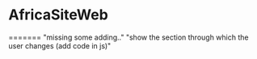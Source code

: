 # AfricaSiteWeb
=======
"missing some adding.."
"show the section through which the user changes (add code in js)" 

